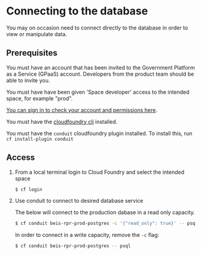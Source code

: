 # Connecting to the database

You may on occasion need to connect directly to the database in order to view or manipulate data.

## Prerequisites

You must have an account that has been invited to the Government Platform as a Service (GPaaS) account. Developers from the product team should be able to invite you.

You must have have been given 'Space developer' access to the intended space, for example "prod".

[You can sign in to check your account and permissions here](https://admin.london.cloud.service.gov.uk).

You must have the [cloudfoundry cli](https://github.com/cloudfoundry/cli) installed.

You must have the `conduit` cloudfoundry plugin installed. To install this, run `cf install-plugin conduit`

## Access

1. From a local terminal login to Cloud Foundry and select the intended space

   ```bash
   $ cf login
   ```

2. Use conduit to connect to desired database service

   The below will connect to the production dabase in a read only capacity.    
   ```bash
   $ cf conduit beis-rpr-prod-postgres -c '{"read_only": true}' -- psql
   ```

   In order to connect in a write capacity, remove the `-c` flag:
   ```bash
   $ cf conduit beis-rpr-prod-postgres -- psql
   ```
